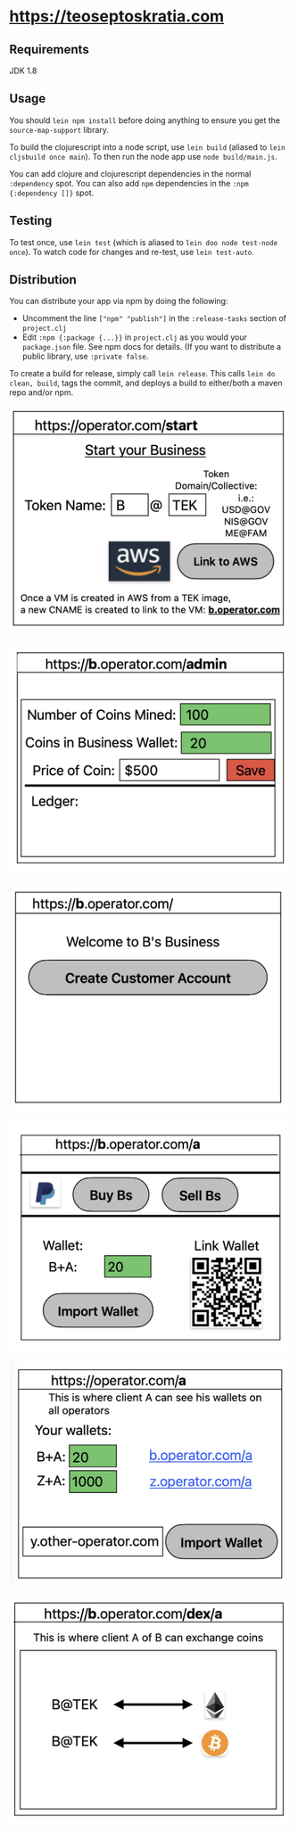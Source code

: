 # https://teoseptoskratia.com

## Requirements

JDK 1.8

## Usage

You should `lein npm install` before doing anything to ensure you get the `source-map-support` library.

To build the clojurescript into a node script, use `lein build` (aliased to `lein cljsbuild once main`).
To then run the node app use `node build/main.js`.

You can add clojure and clojurescript dependencies in the normal `:dependency` spot.
You can also add `npm` dependencies in the `:npm {:dependency []}` spot.

## Testing

To test once, use `lein test` (which is aliased to `lein doo node test-node once`).
To watch code for changes and re-test, use `lein test-auto`.

## Distribution

You can distribute your app via npm by doing the following:

- Uncomment the line `["npm" "publish"]` in the `:release-tasks` section of `project.clj`
- Edit `:npm {:package {...}}` in `project.clj` as you would your `package.json` file. See npm docs for details. (If you want to distribute a public library, use `:private false`.

To create a build for release, simply call `lein release`.
This calls `lein do clean, build`, tags the commit, and deploys a build to either/both a maven repo and/or npm.


![Alt Start](img/1.Start.png "Start")

![Alt Admin](img/2.Admin.png "Admin")

![Alt Create_Customer](img/3.Create_Customer.png "Create Customer")

![Alt Customer](img/4.Customer.png "Customer")

![Alt Wallets](img/5.Wallets.png "Wallets")

![Alt DEX](img/6.DEX.png "DEX")
